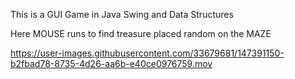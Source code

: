
This is a GUI Game in Java Swing and Data Structures

Here MOUSE runs to find treasure placed random on the MAZE


https://user-images.githubusercontent.com/33679681/147391150-b2fbad78-8735-4d26-aa6b-e40ce0976759.mov

